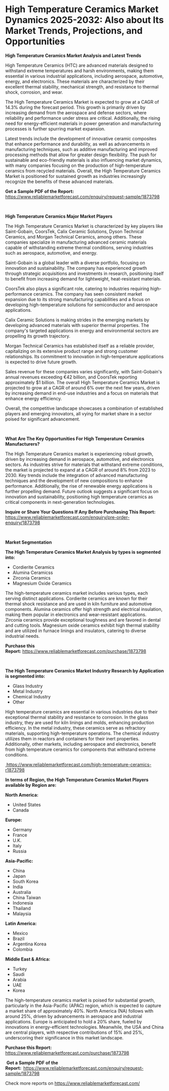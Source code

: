 <p><h1>High Temperature Ceramics Market Dynamics 2025-2032: Also about Its Market Trends, Projections, and Opportunities</h1></p><p><strong>High Temperature Ceramics Market Analysis and Latest Trends</strong></p>
<p><p>High Temperature Ceramics (HTC) are advanced materials designed to withstand extreme temperatures and harsh environments, making them essential in various industrial applications, including aerospace, automotive, energy, and electronics. These materials are characterized by their excellent thermal stability, mechanical strength, and resistance to thermal shock, corrosion, and wear.</p><p>The High Temperature Ceramics Market is expected to grow at a CAGR of 14.3% during the forecast period. This growth is primarily driven by increasing demand from the aerospace and defense sectors, where reliability and performance under stress are critical. Additionally, the rising need for energy-efficient materials in power generation and manufacturing processes is further spurring market expansion. </p><p>Latest trends include the development of innovative ceramic composites that enhance performance and durability, as well as advancements in manufacturing techniques, such as additive manufacturing and improved processing methods that allow for greater design flexibility. The push for sustainable and eco-friendly materials is also influencing market dynamics, with many companies focusing on the production of high-temperature ceramics from recycled materials. Overall, the High Temperature Ceramics Market is positioned for sustained growth as industries increasingly recognize the benefits of these advanced materials.</p></p>
<p><strong>Get a Sample PDF of the Report:&nbsp;</strong> <a href="https://www.reliablemarketforecast.com/enquiry/request-sample/1873798?utm_campaign=2307&utm_medium=2&utm_source=Github&utm_content=ia&utm_term=31032025&utm_id=high-temperature-ceramics">https://www.reliablemarketforecast.com/enquiry/request-sample/1873798</a></p>
<p>&nbsp;</p>
<p><strong>High Temperature Ceramics Major Market Players</strong></p>
<p><p>The High Temperature Ceramics Market is characterized by key players like Saint-Gobain, CoorsTek, Calix Ceramic Solutions, Dyson Technical Ceramics, and Morgan Technical Ceramics, among others. These companies specialize in manufacturing advanced ceramic materials capable of withstanding extreme thermal conditions, serving industries such as aerospace, automotive, and energy.</p><p>Saint-Gobain is a global leader with a diverse portfolio, focusing on innovation and sustainability. The company has experienced growth through strategic acquisitions and investments in research, positioning itself to benefit from increasing demand for lightweight, heat-resistant materials.</p><p>CoorsTek also plays a significant role, catering to industries requiring high-performance ceramics. The company has seen consistent market expansion due to its strong manufacturing capabilities and a focus on developing high-temperature solutions for semiconductor and aerospace applications.</p><p>Calix Ceramic Solutions is making strides in the emerging markets by developing advanced materials with superior thermal properties. The company's targeted applications in energy and environmental sectors are propelling its growth trajectory.</p><p>Morgan Technical Ceramics has established itself as a reliable provider, capitalizing on its extensive product range and strong customer relationships. Its commitment to innovation in high-temperature applications is expected to drive future growth.</p><p>Sales revenue for these companies varies significantly, with Saint-Gobain's annual revenues exceeding €42 billion, and CoorsTek reporting approximately $1 billion. The overall High Temperature Ceramics Market is projected to grow at a CAGR of around 6% over the next few years, driven by increasing demand in end-use industries and a focus on materials that enhance energy efficiency.</p><p>Overall, the competitive landscape showcases a combination of established players and emerging innovators, all vying for market share in a sector poised for significant advancement.</p></p>
<p>&nbsp;</p>
<p><strong>What Are The Key Opportunities For High Temperature Ceramics Manufacturers?</strong></p>
<p><p>The High Temperature Ceramics market is experiencing robust growth, driven by increasing demand in aerospace, automotive, and electronics sectors. As industries strive for materials that withstand extreme conditions, the market is projected to expand at a CAGR of around 8% from 2023 to 2030. Key trends include the integration of advanced manufacturing techniques and the development of new compositions to enhance performance. Additionally, the rise of renewable energy applications is further propelling demand. Future outlook suggests a significant focus on innovation and sustainability, positioning high temperature ceramics as critical components in next-generation technologies.</p></p>
<p><strong>Inquire or Share Your Questions If Any Before Purchasing This Report:</strong> <a href="https://www.reliablemarketforecast.com/enquiry/pre-order-enquiry/1873798?utm_campaign=2307&utm_medium=2&utm_source=Github&utm_content=ia&utm_term=31032025&utm_id=high-temperature-ceramics">https://www.reliablemarketforecast.com/enquiry/pre-order-enquiry/1873798</a></p>
<p>&nbsp;</p>
<p><strong>Market Segmentation</strong></p>
<p><strong>The High Temperature Ceramics Market Analysis by types is segmented into:</strong></p>
<p><ul><li>Cordierite Ceramics</li><li>Alumina Ceramicss</li><li>Zirconia Ceramics</li><li>Magnesium Oxide Ceramics</li></ul></p>
<p><p>The high-temperature ceramics market includes various types, each serving distinct applications. Cordierite ceramics are known for their thermal shock resistance and are used in kiln furniture and automotive components. Alumina ceramics offer high strength and electrical insulation, making them popular in electronics and wear-resistant applications. Zirconia ceramics provide exceptional toughness and are favored in dental and cutting tools. Magnesium oxide ceramics exhibit high thermal stability and are utilized in furnace linings and insulators, catering to diverse industrial needs.</p></p>
<p><strong>Purchase this Report:&nbsp;</strong><a href="https://www.reliablemarketforecast.com/purchase/1873798?utm_campaign=2307&utm_medium=2&utm_source=Github&utm_content=ia&utm_term=31032025&utm_id=high-temperature-ceramics">https://www.reliablemarketforecast.com/purchase/1873798</a></p>
<p>&nbsp;</p>
<p><strong>The High Temperature Ceramics Market Industry Research by Application is segmented into:</strong></p>
<p><ul><li>Glass Industry</li><li>Metal Industry</li><li>Chemical Industry</li><li>Other</li></ul></p>
<p><p>High temperature ceramics are essential in various industries due to their exceptional thermal stability and resistance to corrosion. In the glass industry, they are used for kiln linings and molds, enhancing production efficiency. In the metal industry, these ceramics serve as refractory materials, supporting high-temperature operations. The chemical industry utilizes them in reactors and containers for their inert properties. Additionally, other markets, including aerospace and electronics, benefit from high temperature ceramics for components that withstand extreme conditions.</p></p>
<p><a href="https://www.reliablemarketforecast.com/high-temperature-ceramics-r1873798?utm_campaign=2307&utm_medium=2&utm_source=Github&utm_content=ia&utm_term=31032025&utm_id=high-temperature-ceramics">&nbsp;https://www.reliablemarketforecast.com/high-temperature-ceramics-r1873798</a></p>
<p><strong>In terms of Region, the High Temperature Ceramics Market Players available by Region are:</strong></p>
<p>
    <p> <strong> North America: </strong>
        <ul>
            <li>United States</li>
            <li>Canada</li>
        </ul>
        </p> 
    <p> <strong> Europe: </strong>
        <ul>
            <li>Germany</li>
            <li>France</li>
            <li>U.K.</li>
            <li>Italy</li>
            <li>Russia</li>
        </ul>
        </p> 
    <p> <strong> Asia-Pacific: </strong>
        <ul>
            <li>China</li>
            <li>Japan</li>
            <li>South Korea</li>
            <li>India</li>
            <li>Australia</li>
            <li>China Taiwan</li>
            <li>Indonesia</li>
            <li>Thailand</li>
            <li>Malaysia</li>
        </ul>
        </p> 
    <p> <strong> Latin America: </strong>
        <ul>
            <li>Mexico</li>
            <li>Brazil</li>
            <li>Argentina Korea</li>
            <li>Colombia</li>
        </ul>
        </p> 
    <p> <strong> Middle East & Africa: </strong>
        <ul>
            <li>Turkey</li>
            <li>Saudi</li>
            <li>Arabia</li>
            <li>UAE</li>
            <li>Korea</li>
        </ul>
    </p>
    </p>
<p><p>The high-temperature ceramics market is poised for substantial growth, particularly in the Asia-Pacific (APAC) region, which is expected to capture a market share of approximately 40%. North America (NA) follows with around 25%, driven by advancements in aerospace and industrial applications. Europe is anticipated to hold a 20% share, fueled by innovations in energy-efficient technologies. Meanwhile, the USA and China are central players, with respective contributions of 15% and 25%, underscoring their significance in this market landscape.</p></p>
<p><strong>Purchase this Report: </strong><a href="https://www.reliablemarketforecast.com/purchase/1873798?utm_campaign=2307&utm_medium=2&utm_source=Github&utm_content=ia&utm_term=31032025&utm_id=high-temperature-ceramics">https://www.reliablemarketforecast.com/purchase/1873798</a></p>
<p>&nbsp;<strong>Get a Sample PDF of the Report:&nbsp;&nbsp;</strong><a href="https://www.reliablemarketforecast.com/enquiry/request-sample/1873798?utm_campaign=2307&utm_medium=2&utm_source=Github&utm_content=ia&utm_term=31032025&utm_id=high-temperature-ceramics">https://www.reliablemarketforecast.com/enquiry/request-sample/1873798</a></p>
<p><strong></strong></p>
<p>Check more reports on <a href="https://www.reliablemarketforecast.com/?utm_campaign=2307&utm_medium=2&utm_source=Github&utm_content=ia&utm_term=31032025&utm_id=high-temperature-ceramics">https://www.reliablemarketforecast.com/</a></p>